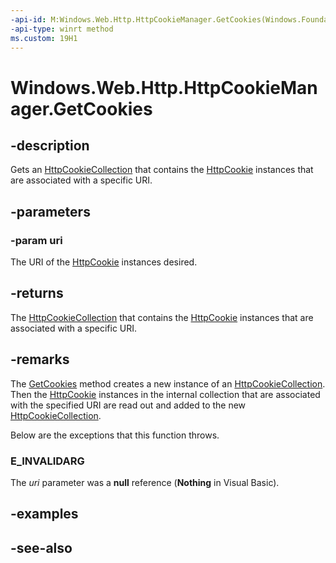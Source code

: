 ```yaml
---
-api-id: M:Windows.Web.Http.HttpCookieManager.GetCookies(Windows.Foundation.Uri)
-api-type: winrt method
ms.custom: 19H1
---
```


<!-- Method syntax
public Windows.Web.Http.HttpCookieCollection GetCookies(Windows.Foundation.Uri uri)
-->

# Windows.Web.Http.HttpCookieManager.GetCookies

## -description
Gets an [HttpCookieCollection](httpcookiecollection.md) that contains the [HttpCookie](httpcookie.md) instances that are associated with a specific URI.

## -parameters
### -param uri
The URI of the [HttpCookie](httpcookie.md) instances desired.

## -returns
The [HttpCookieCollection](httpcookiecollection.md) that contains the [HttpCookie](httpcookie.md) instances that are associated with a specific URI.

## -remarks
The [GetCookies](httpcookiemanager_getcookies_1465382103.md) method creates a new instance of an [HttpCookieCollection](httpcookiecollection.md). Then the [HttpCookie](httpcookie.md) instances in the internal collection that are associated with the specified URI are read out and added to the new [HttpCookieCollection](httpcookiecollection.md).

Below are the exceptions that this function throws.
### E_INVALIDARG

The *uri* parameter was a **null** reference (**Nothing** in Visual Basic).

## -examples

## -see-also
